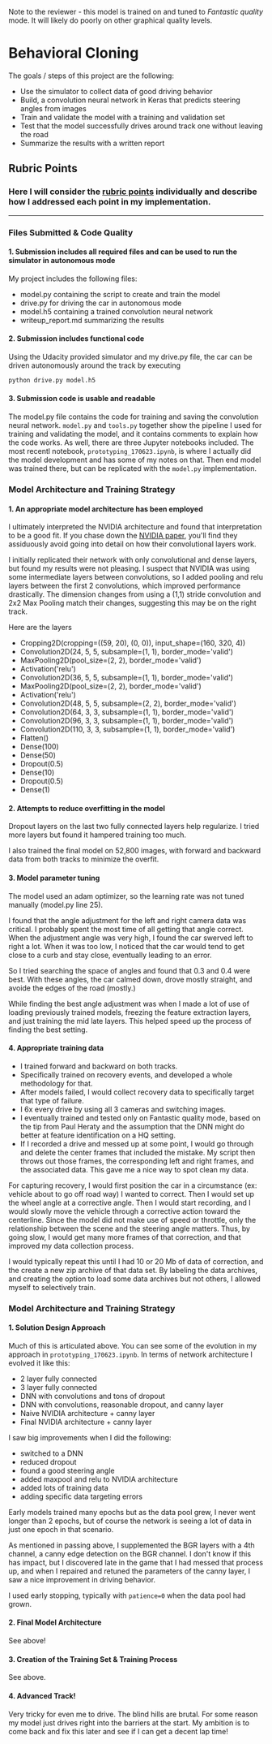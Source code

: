 Note to the reviewer - this model is trained on and tuned to *Fantastic quality* mode.  It will likely do poorly on other graphical quality levels.

# Behavioral Cloning

The goals / steps of this project are the following:
* Use the simulator to collect data of good driving behavior
* Build, a convolution neural network in Keras that predicts steering angles from images
* Train and validate the model with a training and validation set
* Test that the model successfully drives around track one without leaving the road
* Summarize the results with a written report


[//]: # (Image References)

[image1]: ./examples/placeholder.png "Model Visualization"
[image2]: ./examples/placeholder.png "Grayscaling"
[image3]: ./examples/placeholder_small.png "Recovery Image"
[image4]: ./examples/placeholder_small.png "Recovery Image"
[image5]: ./examples/placeholder_small.png "Recovery Image"
[image6]: ./examples/placeholder_small.png "Normal Image"
[image7]: ./examples/placeholder_small.png "Flipped Image"

## Rubric Points
### Here I will consider the [rubric points](https://review.udacity.com/#!/rubrics/432/view) individually and describe how I addressed each point in my implementation.  

---
### Files Submitted & Code Quality

#### 1. Submission includes all required files and can be used to run the simulator in autonomous mode

My project includes the following files:
* model.py containing the script to create and train the model
* drive.py for driving the car in autonomous mode
* model.h5 containing a trained convolution neural network 
* writeup_report.md summarizing the results

#### 2. Submission includes functional code
Using the Udacity provided simulator and my drive.py file, the car can be driven autonomously around the track by executing 
```sh
python drive.py model.h5
```

#### 3. Submission code is usable and readable

The model.py file contains the code for training and saving the convolution neural network. `model.py` and `tools.py` together show the pipeline I used for training and validating the model, and it contains comments to explain how the code works.  As well, there are three Jupyter notebooks included.  The most recentl notebook, `prototyping_170623.ipynb`, is where I actually did the model development and has some of my notes on that.  Then end model was trained there, but can be replicated with the `model.py` implementation.

### Model Architecture and Training Strategy

#### 1. An appropriate model architecture has been employed

I ultimately interpreted the NVIDIA architecture and found that interpretation to be a good fit.  If you chase down the [NVIDIA paper](https://arxiv.org/pdf/1604.07316v1.pdf]), you'll find they assiduously avoid going into detail on how their convolutional layers work.

I initially replicated their network with only convolutional and dense layers, but found my results were not pleasing.  I suspect that NVIDIA was using some intermediate layers between convolutions, so I added pooling and relu layers between the first 2 convolutions, which improved performance drastically. The dimension changes from using a (1,1) stride convolution and 2x2 Max Pooling match their changes, suggesting this may be on the right track.

Here are the layers

- Cropping2D(cropping=((59, 20), (0, 0)), input_shape=(160, 320, 4))
- Convolution2D(24, 5, 5, subsample=(1, 1), border_mode='valid')
- MaxPooling2D(pool_size=(2, 2), border_mode='valid')
- Activation('relu')
- Convolution2D(36, 5, 5, subsample=(1, 1), border_mode='valid')
- MaxPooling2D(pool_size=(2, 2), border_mode='valid')
- Activation('relu')
- Convolution2D(48, 5, 5, subsample=(2, 2), border_mode='valid')
- Convolution2D(64, 3, 3, subsample=(1, 1), border_mode='valid')
- Convolution2D(96, 3, 3, subsample=(1, 1), border_mode='valid')
- Convolution2D(110, 3, 3, subsample=(1, 1), border_mode='valid')
- Flatten()
- Dense(100)
- Dense(50)
- Dropout(0.5)
- Dense(10)
- Dropout(0.5)
- Dense(1)

#### 2. Attempts to reduce overfitting in the model

Dropout layers on the last two fully connected layers help regularize.  I tried more layers but found it hampered training too much.

I also trained the final model on 52,800 images, with forward and backward data from both tracks to minimize the overfit.

#### 3. Model parameter tuning

The model used an adam optimizer, so the learning rate was not tuned manually (model.py line 25).

I found that the angle adjustment for the left and right camera data was critical.  I probably spent the most time of all getting that angle correct.  When the adjustment angle was very high, I found the car swerved left to right a lot.  When it was too low, I noticed that the car would tend to get close to a curb and stay close, eventually leading to an error.

So I tried searching the space of angles and found that 0.3 and 0.4 were best.  With these angles, the car calmed down, drove mostly straight, and avoide the edges of the road (mostly.)

While finding the best angle adjustment was when I made a lot of use of loading previously trained models, freezing the feature extraction layers, and just training the mid late layers.  This helped speed up the process of finding the best setting.

#### 4. Appropriate training data

- I trained forward and backward on both tracks.
- Specifically trained on recovery events, and developed a whole methodology for that.
- After models failed, I would collect recovery data to specifically target that type of failure.
- I 6x every drive by using all 3 cameras and switching images.
- I eventually trained and tested only on Fantastic quality mode, based on the tip from Paul Heraty and the assumption that the DNN might do better at feature identification on a HQ setting.
- If I recorded a drive and messed up at some point, I would go through and delete the center frames that included the mistake.  My script then throws out those frames, the corresponding left and right frames, and the associated data.  This gave me a nice way to spot clean my data.

For capturing recovery, I would first position the car in a circumstance (ex: vehicle about to go off road way) I wanted to correct.  Then I would set up the wheel angle at a corrective angle.  Then I would start recording, and I would slowly move the vehicle through a corrective action toward the centerline.  Since the model did not make use of speed or throttle, only the relationship between the scene and the steering angle matters.  Thus, by going slow, I would get many more frames of that correction, and that improved my data collection process.

I would typically repeat this until I had 10 or 20 Mb of data of correction, and the create a new zip archive of that data set.  By labeling the data archives, and creating the option to load some data archives but not others, I allowed myself to selectively train.

### Model Architecture and Training Strategy

#### 1. Solution Design Approach

Much of this is articulated above.  You can see some of the evolution in my approach in `prototyping_170623.ipynb`.  In terms of network architecture I evolved it like this:

- 2 layer fully connected
- 3 layer fully connected
- DNN with convolutions and tons of dropout
- DNN with convolutions, reasonable dropout, and canny layer
- Naive NVIDIA architecture + canny layer
- Final NVIDIA architecture + canny layer

I saw big improvements when I did the following:

- switched to a DNN
- reduced dropout
- found a good steering angle
- added maxpool and relu to NVIDIA architecture
- added lots of training data
- adding specific data targeting errors

Early models trained many epochs but as the data pool grew, I never went longer than 2 epochs, but of course the network is seeing a lot of data in just one epoch in that scenario.

As mentioned in passing above, I supplemented the BGR layers with a 4th channel, a canny edge detection on the BGR channel.  I don't know if this has impact, but I discovered late in the game that I had messed that process up, and when I repaired and retuned the parameters of the canny layer, I saw a nice improvement in driving behavior.

I used early stopping, typically with `patience=0` when the data pool had grown.

#### 2. Final Model Architecture

See above!

#### 3. Creation of the Training Set & Training Process

See above.

#### 4. Advanced Track!

Very tricky for even me to drive.  The blind hills are brutal.  For some reason my model just drives right into the barriers at the start.  My ambition is to come back and fix this later and see if I can get a decent lap time!
